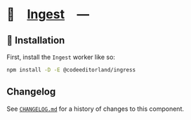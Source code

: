 # 🥛 [Ingest] —

## 🚀 Installation

First, install the `Ingest` worker like so:

```sh
npm install -D -E @codeeditorland/ingress
```

[Ingest]: HTTPS://npmjs.org/@codeeditorland/ingress

## Changelog

See [`CHANGELOG.md`](CHANGELOG.md) for a history of changes to this component.
